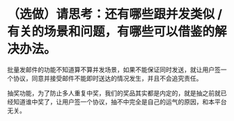 # （选做）请思考：还有哪些跟并发类似 / 有关的场景和问题，有哪些可以借鉴的解决办法。

批量发邮件的功能不知道算不算并发场景，如果不能保证同时发送，就让用户签一个协议，同意并接受邮件不能即时送达的情况发生，并且不会追究责任。

抽奖功能，为了防止多人重复中奖，我们的奖品其实都是内定的，就是抽之前就已经知道谁中奖了，让用户签一个协议，抽不中完全是自己的运气的原因，和本平台无关。